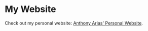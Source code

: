 # My Website
Check out my personal website: [Anthony Arias' Personal Website](https://anthonyarias.dev).
